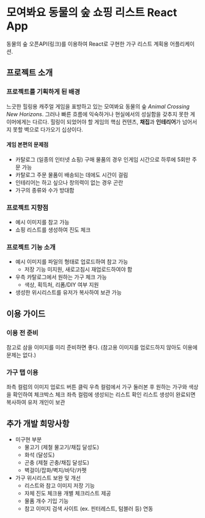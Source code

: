 # 모여봐요 동물의 숲 쇼핑 리스트 React App

동물의 숲 오픈API(링크)를 이용하여 React로 구현한 가구 리스트 계획용 어플리케이션. 

## 프로젝트 소개

### 프로젝트를 기획하게 된 배경
느긋한 힐링용 캐주얼 게임을 표방하고 있는 모여봐요 동물의 숲 *Animal Crossing New Horizons*. 그러나 빠른 흐름에 익숙하거나 현실에서의 성실함을 갖추지 못한 게이머에게는 다르다. 힐링이 되었어야 할 게임의 핵심 컨텐츠, **채집**과 **인테리어**가 넘어서지 못할 벽으로 다가오기 십상이다. 

#### 게임 본편의 문제점

+ 카탈로그 (일종의 인터넷 쇼핑) 구매 물품의 경우 인게임 시간으로 하루에 5회만 주문 가능
+ 카탈로그 주문 물품이 배송되는 데에도 시간이 걸림
+ 인테리어는 하고 싶으나 창의력이 없는 경우 곤란
+ 가구의 종류와 수가 방대함 

### 프로젝트 지향점
+ 예시 이미지를 참고 가능
+ 쇼핑 리스트를 생성하여 진도 체크

### 프로젝트 기능 소개
+ 예시 이미지를 파일의 형태로 업로드하여 참고 가능
    - 저장 기능 미지원, 새로고침시 재업로드하여야 함
+ 우측 카탈로그에서 원하는 가구 체크 가능
    - 색상, 획득처, 리폼/DIY 여부 지원
+ 생성한 위시리스트를 유저가 복사하여 보관 가능

## 이용 가이드
### 이용 전 준비
참고로 삼을 이미지를 미리 준비하면 좋다. (참고용 이미지를 업로드하지 않아도 이용에 문제는 없다.) 

### 가구 탭 이용
좌측 컬럼의 이미지 업로드 버튼 클릭
우측 컬럼에서 가구 둘러본 후 원하는 가구와 색상을 확인하여 체크박스 체크
좌측 컬럼에 생성되는 리스트 확인 
리스트 생성이 완료되면 복사하여 유저 개인이 보관 

## 추가 개발 희망사항 
+ 미구현 부분
    - 물고기 (제철 물고기/채집 달성도)
    - 화석 (달성도)
    - 곤충 (제철 곤충/채집 달성도)
    - 벽걸이/잡화/벽지/바닥/카펫
+ 가구 위시리스트 보완 및 개선
    - 리스트와 참고 이미지 저장 기능
    - 자체 진도 체크용 개별 체크리스트 제공
    - 물품 개수 기입 기능
    - 참고 이미지 검색 사이트 (ex. 핀터레스트, 텀블러 등) 연동